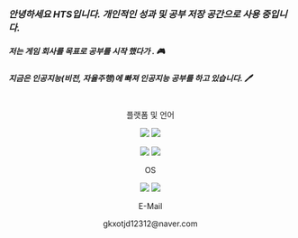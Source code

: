 ### *안녕하세요 HTS입니다. 개인적인 성과 및 공부 저장 공간으로 사용 중입니다.* 

##### 저는 게임 회사를 목표로 공부를 시작 했다가 . 🎮
##### 지금은 인공지능(비전, 자율주행)에 빠져 인공지능 공부를 하고 있습니다. 🖊
<br>

<div align="center">
  플랫폼 및 언어
</div>
<p align="center">
  <img src="https://img.shields.io/badge/python-red?style=for-the-badge&logo=python&logoColor=#3776AB">
  <img src="https://img.shields.io/badge/PyTorch-green?style=for-the-badge&logo=PyTorch&logoColor=#EE4C2C">
</p>

<p align="center">
  <img src="https://img.shields.io/badge/csharp-black?style=for-the-badge&logo=csharp&logoColor=#239120">
  <img src="https://img.shields.io/badge/unity-000080?style=for-the-badge&logo=unity&logoColor=#FFFFFF">
</p>
 
<div align="center">
  OS
</div>

<p align="center">
  <img src="https://img.shields.io/badge/windows-blue?style=for-the-badge&logo=windows&logoColor=#0078D6">
  <img src="https://img.shields.io/badge/linux-8977ad?style=for-the-badge&logo=linux&logoColor=#FCC624">
</p>

 
<div align="center">
  E-Mail
</div>

<p align="center">
  gkxotjd12312@naver.com
</p>
